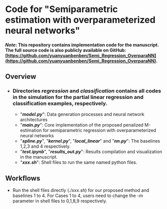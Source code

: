 # Code for "Semiparametric estimation with overparameterized neural networks"

#### ***Note***: This repository contains implementation code for the manuscript. The full source code is also publicly available on GitHub: [https://github.com/yuanyuanbenben/Semi_Regression_OverparaNN](https://github.com/yuanyuanbenben/Semi_Regression_OverparaNN). 

## Overview

- ### Directories ***regression*** and ***classification*** contains all codes in the simulation for the partial linear regression and classification examples, respectively. 
    - "***model.py***": Data generation processes and neural network architectures
    - "***main.py***": Core implementation of the proposed penalized M-estimation for semiparametric regression with overparameterized neural networks
    - "***spline.py***", "***kernel.py***", "***local_linear***" and "***nn.py***": The baselines 1,2,3 and 4 respectively.
    - "***test.ipynb***", "***results_out.py***": Results compilation and visualization in the manuscript. 
    - "***xxx.sh***": Shell files to run the same named python files. 

## Workflows
- Run the shell files directly (*./xxx.sh*) for our proposed method and baselines 1 to 4. For Cases 1 to 4, users need to change the *-m* parameter in shell files to 0,1,8,9 respectively. 
